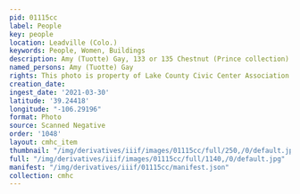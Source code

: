 ```yaml
---
pid: 01115cc
label: People
key: people
location: Leadville (Colo.)
keywords: People, Women, Buildings
description: Amy (Tuotte) Gay, 133 or 135 Chestnut (Prince collection)
named_persons: Amy (Tuotte) Gay
rights: This photo is property of Lake County Civic Center Association.
creation_date: 
ingest_date: '2021-03-30'
latitude: '39.24418'
longitude: "-106.29196"
format: Photo
source: Scanned Negative
order: '1048'
layout: cmhc_item
thumbnail: "/img/derivatives/iiif/images/01115cc/full/250,/0/default.jpg"
full: "/img/derivatives/iiif/images/01115cc/full/1140,/0/default.jpg"
manifest: "/img/derivatives/iiif/01115cc/manifest.json"
collection: cmhc
---
```

